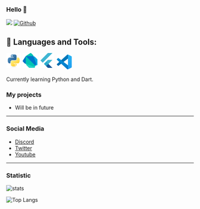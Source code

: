 
### Hello 👋
![](https://visitor-badge.laobi.icu/badge?page_id=max0mind.CharalambosIoannou)
[![Github](https://img.shields.io/github/followers/max0mind?label=Follow&style=social)](https://github.com/CharalambosIoannou)





## 🧰 Languages and Tools:
<p align="left">
<img height="40" src="https://raw.githubusercontent.com/devicons/devicon/master/icons/python/python-original.svg"> 
<img height="40" src="https://raw.githubusercontent.com/devicons/devicon/master/icons/dart/dart-original.svg">
<img height="40" src="https://raw.githubusercontent.com/devicons/devicon/master/icons/flutter/flutter-original.svg"> 
<img src="https://raw.githubusercontent.com/github/explore/80688e429a7d4ef2fca1e82350fe8e3517d3494d/topics/visual-studio-code/visual-studio-code.png" alt="VS Code" height="40" style="vertical-align:top; margin:4px">
</p>

Currently learning Python and Dart.



### My projects

* Will be in future

---

### Social Media

* [Discord](https://discord.gg/vWZYcVYSV4)
* [Twitter](https://twitter.com/max0mind)
* [Youtube](https://www.youtube.com/channel/UC36TtzXAQHskE-3mnWyvMBQ)

---

### Statistic
![stats](https://github-readme-stats.vercel.app/api?username=max0mind&show_icons=true&theme=dark)

![Top Langs](https://github-readme-stats.vercel.app/api/top-langs/?username=max0mind&theme=tokyonight)



